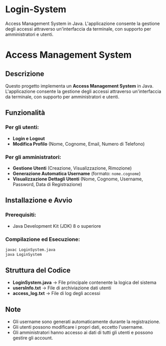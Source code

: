# Login-System
Access Management System in Java. L'applicazione consente la gestione degli accessi attraverso un'interfaccia da terminale, con supporto per amministratori e utenti.


# Access Management System

## Descrizione
Questo progetto implementa un **Access Management System** in Java. L'applicazione consente la gestione degli accessi attraverso un'interfaccia da terminale, con supporto per amministratori e utenti.

## Funzionalità
### Per gli utenti:
- **Login e Logout**
- **Modifica Profilo** (Nome, Cognome, Email, Numero di Telefono)

### Per gli amministratori:
- **Gestione Utenti** (Creazione, Visualizzazione, Rimozione)
- **Generazione Automatica Username** (formato: `nome.cognome`)
- **Visualizzazione Dettagli Utenti** (Nome, Cognome, Username, Password, Data di Registrazione)

## Installazione e Avvio
### Prerequisiti:
- Java Development Kit (JDK) 8 o superiore

### Compilazione ed Esecuzione:
```sh
javac LoginSystem.java
java LoginSystem
```

## Struttura del Codice
- **LoginSystem.java** → File principale contenente la logica del sistema
- **usersInfo.txt** → File di archiviazione dati utenti
- **access_log.txt** → File di log degli accessi

## Note
- Gli username sono generati automaticamente durante la registrazione.
- Gli utenti possono modificare i propri dati, eccetto l'username.
- Gli amministratori hanno accesso ai dati di tutti gli utenti e possono gestire gli account.
